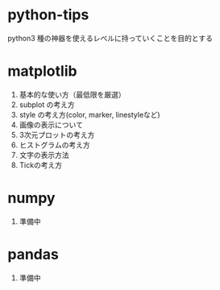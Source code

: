 # python-tips

python3 種の神器を使えるレベルに持っていくことを目的とする

# matplotlib

1. 基本的な使い方（最低限を厳選）
2. subplot の考え方
3. style の考え方(color, marker, linestyleなど)
4. 画像の表示について
5. 3次元プロットの考え方
6. ヒストグラムの考え方　
7. 文字の表示方法
8. Tickの考え方

# numpy

1. 準備中

# pandas

1. 準備中
